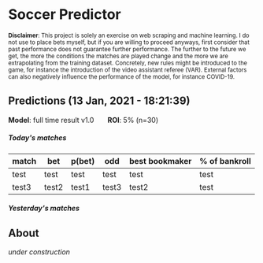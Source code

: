 # Soccer Predictor
<sub>__Disclaimer__: This project is solely an exercise on web scraping and machine learning.
I do not use to place bets myself, but if you are willing to proceed anyways, first consider that past performance
does not guarantee further performance. The further to the future we get, the more the conditions the matches are
played change and the more we are extrapolating from the training dataset. Concretely, new rules might be
introduced to the game, for instance the introduction of the video assistant referee (VAR). External factors can also
negatively influence the performance of the model, for instance COVID-19.</sub>

## Predictions (13 Jan, 2021 - 18:21:39)
__Model__: full time result v1.0 &nbsp;&nbsp;&nbsp;&nbsp;&nbsp;&nbsp;__ROI__: 5% (n=30)
##### Today's matches
|match|bet|p(bet)|odd|best bookmaker|% of bankroll|
|---  |---|---        |---|---           |---|
|test|test|test|test|test|test|
|test3|test2|test1|test3|test2|test|

##### Yesterday's matches
    
## About
_under construction_

